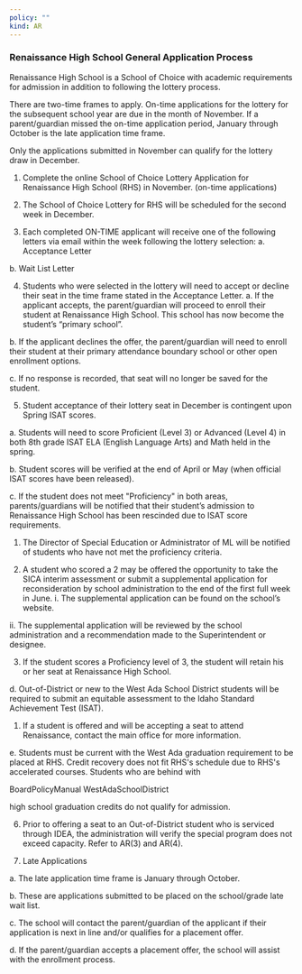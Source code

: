 ```yaml
---
policy: ""
kind: AR
---
```


### Renaissance High School General Application Process

Renaissance High School is a School of Choice with academic requirements for admission in addition to following the
lottery process.

There are two-time frames to apply. On-time applications for the lottery for the subsequent school year are due in
the month of November. If a parent/guardian missed the on-time application period, January through October is the
late application time frame.

Only the applications submitted in November can qualify for the lottery draw in December.


1. Complete the online School of Choice Lottery Application for Renaissance High School (RHS) in November.
(on-time applications)


2. The School of Choice Lottery for RHS will be scheduled for the second week in December.


3. Each completed ON-TIME applicant will receive one of the following letters via email within the week
following the lottery selection:
a. Acceptance Letter


b. Wait List Letter


4. Students who were selected in the lottery will need to accept or decline their seat in the time frame stated in
the Acceptance Letter.
a. If the applicant accepts, the parent/guardian will proceed to enroll their student at Renaissance High
School. This school has now become the student’s “primary school”.


b. If the applicant declines the offer, the parent/guardian will need to enroll their student at their primary
attendance boundary school or other open enrollment options.


c. If no response is recorded, that seat will no longer be saved for the student.


5. Student acceptance of their lottery seat in December is contingent upon Spring ISAT scores.


a. Students will need to score Proficient (Level 3) or Advanced (Level 4) in both 8th grade ISAT ELA (English
Language Arts) and Math held in the spring.


b. Student scores will be verified at the end of April or May (when official ISAT scores have been released).


c. If the student does not meet "Proficiency" in both areas, parents/guardians will be notified that their
student’s admission to Renaissance High School has been rescinded due to ISAT score requirements.
1. The Director of Special Education or Administrator of ML will be notified of students who have not
met the proficiency criteria.


2. A student who scored a 2 may be offered the opportunity to take the SICA interim assessment or
submit a supplemental application for reconsideration by school administration to the end of the
first full week in June.
i. The supplemental application can be found on the school’s website.


ii. The supplemental application will be reviewed by the school administration and a
recommendation made to the Superintendent or designee.


3. If the student scores a Proficiency level of 3, the student will retain his or her seat at Renaissance
High School.


d. Out-of-District or new to the West Ada School District students will be required to submit an equitable
assessment to the Idaho Standard Achievement Test (ISAT).
1. If a student is offered and will be accepting a seat to attend Renaissance, contact the main office
for more information.


e. Students must be current with the West Ada graduation requirement to be placed at RHS. Credit
recovery does not fit RHS's schedule due to RHS's accelerated courses. Students who are behind with


BoardPolicyManual
WestAdaSchoolDistrict



high school graduation credits do not qualify for admission.


6. Prior to offering a seat to an Out-of-District student who is serviced through IDEA, the administration will
verify the special program does not exceed capacity. Refer to AR(3) and AR(4).


7. Late Applications


a. The late application time frame is January through October.


b. These are applications submitted to be placed on the school/grade late wait list.


c. The school will contact the parent/guardian of the applicant if their application is next in line and/or
qualifies for a placement offer.


d. If the parent/guardian accepts a placement offer, the school will assist with the enrollment process.
